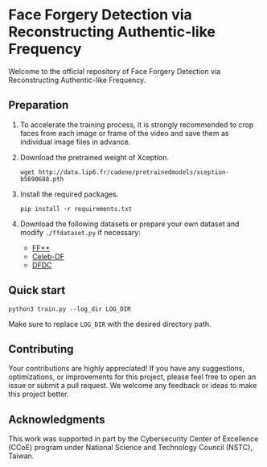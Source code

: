 # Face Forgery Detection via Reconstructing Authentic-like Frequency

Welcome to the official repository of Face Forgery Detection via Reconstructing Authentic-like Frequency.

## Preparation

1. To accelerate the training process, it is strongly recommended to crop faces from each image or frame of the video and save them as individual image files in advance.

1. Download the pretrained weight of Xception.
    ```shell
    wget http://data.lip6.fr/cadene/pretrainedmodels/xception-b5690688.pth
    ```

1. Install the required packages.
    ```shell
    pip install -r requirements.txt
    ```

1. Download the following datasets or prepare your own dataset and modify `./ffdataset.py` if necessary:
    - [FF++](https://github.com/ondyari/FaceForensics)
    - [Celeb-DF](https://github.com/yuezunli/celeb-deepfakeforensics)
    - [DFDC](https://ai.facebook.com/datasets/dfdc/)

## Quick start

```shell
python3 train.py --log_dir LOG_DIR
```
Make sure to replace `LOG_DIR` with the desired directory path.

<!-- ## Citations

If you use this repository in your research or work, please cite it as:
```tex
``` -->

## Contributing

Your contributions are highly appreciated! If you have any suggestions, optimizations, or improvements for this project, please feel free to open an issue or submit a pull request. We welcome any feedback or ideas to make this project better.

## Acknowledgments

This work was supported in part by the Cybersecurity Center of Excellence (CCoE) program under National Science and Technology Council (NSTC), Taiwan.